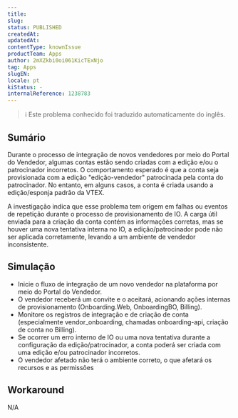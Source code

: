 ```yaml
---
title: 
slug: 
status: PUBLISHED
createdAt: 
updatedAt: 
contentType: knownIssue
productTeam: Apps
author: 2mXZkbi0oi061KicTExNjo
tag: Apps
slugEN: 
locale: pt
kiStatus: -
internalReference: 1238783
---
```


>ℹ️ Este problema conhecido foi traduzido automaticamente do inglês.

## Sumário


Durante o processo de integração de novos vendedores por meio do Portal do Vendedor, algumas contas estão sendo criadas com a edição e/ou o patrocinador incorretos. O comportamento esperado é que a conta seja provisionada com a edição "edição-vendedor" patrocinada pela conta do patrocinador. No entanto, em alguns casos, a conta é criada usando a edição/esponja padrão da VTEX.

A investigação indica que esse problema tem origem em falhas ou eventos de repetição durante o processo de provisionamento de IO. A carga útil enviada para a criação da conta contém as informações corretas, mas se houver uma nova tentativa interna no IO, a edição/patrocinador pode não ser aplicada corretamente, levando a um ambiente de vendedor inconsistente.
## Simulação



- Inicie o fluxo de integração de um novo vendedor na plataforma por meio do Portal do Vendedor.
- O vendedor receberá um convite e o aceitará, acionando ações internas de provisionamento (Onboarding.Web, OnboardingBO, Billing).
- Monitore os registros de integração e de criação de conta (especialmente vendor_onboarding, chamadas onboarding-api, criação de conta no Billing).
- Se ocorrer um erro interno de IO ou uma nova tentativa durante a configuração da edição/patrocinador, a conta poderá ser criada com uma edição e/ou patrocinador incorretos.
- O vendedor afetado não terá o ambiente correto, o que afetará os recursos e as permissões
## Workaround


N/A




